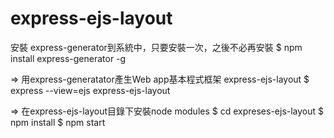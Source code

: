# express-ejs-layout

安裝 express-generator到系統中，只要安裝⼀次，之後不必再安裝
$ npm install express-generator -g

=> ⽤express-generatator產⽣Web app基本程式框架 express-ejs-layout
$ express --view=ejs express-ejs-layout

=> 在express-ejs-layout⽬錄下安裝node modules
$ cd expreses-ejs-layout
$ npm install
$ npm start

